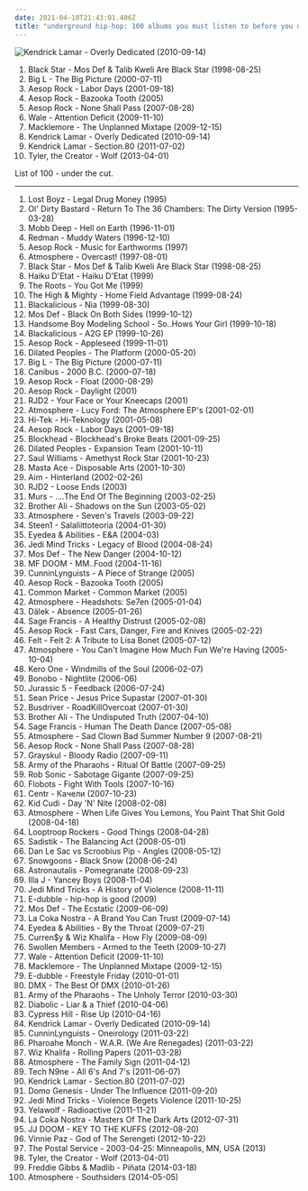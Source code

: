 ```yaml
---
date: 2021-04-10T21:43:01.406Z
title: "underground hip-hop: 100 albums you must listen to before you die"
---
```

![Kendrick Lamar - Overly Dedicated (2010-09-14)](http://coverartarchive.org/release/69a19d0f-50dd-46c9-9896-39c6cc56550b/23065293874-500.jpg "Kendrick Lamar - Overly Dedicated (2010-09-14)")
<ol class="albums">
<li data-cover="http://coverartarchive.org/release/66df81d2-9787-3838-85fa-fa0de57990f3/24580063144-500.jpg" data-tags="hip hop, hip-hop" role="button">Black Star - Mos Def & Talib Kweli Are Black Star (1998-08-25)</li>
<li data-cover="http://coverartarchive.org/release/1b67af32-666a-43e9-90ff-1d5dcc3d7fdd/15889538896-500.jpg" data-tags="hip-hop" role="button">Big L - The Big Picture (2000-07-11)</li>
<li data-cover="http://coverartarchive.org/release/cd171e0b-4cb1-4bef-ab60-ccab0729cd73/1672858721-500.jpg" data-tags="hip-hop" role="button">Aesop Rock - Labor Days (2001-09-18)</li>
<li data-cover="http://coverartarchive.org/release/dfa93328-26f1-4968-94f9-cc4bf386cea6/5728789158-500.jpg" data-tags="underground hip-hop" role="button">Aesop Rock - Bazooka Tooth (2005)</li>
<li data-cover="http://coverartarchive.org/release/b0885908-cbe2-4e51-95d8-c4f3b9721ad6/2386174869-500.jpg" data-tags="hip-hop" role="button">Aesop Rock - None Shall Pass (2007-08-28)</li>
<li data-cover="http://coverartarchive.org/release/7fe11570-db06-4d5a-8e53-d841c8cc6b37/6032925292-500.jpg" data-tags="hip hop" role="button">Wale - Attention Deficit (2009-11-10)</li>
<li data-cover="http://coverartarchive.org/release/672775d4-cc8b-4af8-8f5f-134e5676d608/2367827712-500.jpg" data-tags="hip-hop" role="button">Macklemore - The Unplanned Mixtape (2009-12-15)</li>
<li data-cover="http://coverartarchive.org/release/69a19d0f-50dd-46c9-9896-39c6cc56550b/23065293874-500.jpg" data-tags="west coast rap" role="button">Kendrick Lamar - Overly Dedicated (2010-09-14)</li>
<li data-cover="http://coverartarchive.org/release/d0b24c41-8562-47fb-bfe7-5f03397c41c7/24260710820-500.jpg" data-tags="hip-hop, hip hop, west coast rap, conscious hip hop" role="button">Kendrick Lamar - Section.80 (2011-07-02)</li>
<li data-cover="http://coverartarchive.org/release/28b3139a-1905-4978-9004-9a170b1b64c6/8854274705-500.jpg" data-tags="hip-hop, rap" role="button">Tyler, the Creator - Wolf (2013-04-01)</li>
</ol>
List of 100 - under the cut.
<!-- more -->

_________________

<ol class="albums">
<li data-cover="http://coverartarchive.org/release/ff80e966-0848-437e-9344-2116c19bf5c9/21805688137-500.jpg" data-tags="hip-hop, rap, east coast rap, real hip-hop, my collection great 150 albumz of rap" role="button">
Lost Boyz - Legal Drug Money (1995)
</li>
<li data-cover="http://coverartarchive.org/release/8dca1473-582e-417d-960b-d99d83c96b68/23195526781-500.jpg" data-tags="rap, hip-hop, east coast rap" role="button">
Ol' Dirty Bastard - Return To The 36 Chambers: The Dirty Version (1995-03-28)
</li>
<li data-cover="http://coverartarchive.org/release/44b4fdc9-da09-3ed0-97a8-2ff6909c097b/2809778262-500.jpg" data-tags="hip-hop, rap, classic hip-hop" role="button">
Mobb Deep - Hell on Earth (1996-11-01)
</li>
<li data-cover="https://img.discogs.com/ZHqRfMShB3_2dTYxX9uzmW6qUQ8=/fit-in/600x600/filters:strip_icc():format(jpeg):mode_rgb():quality(90)/discogs-images/R-1564550-1460332471-7169.jpeg.jpg" data-tags="hip-hop, hip hop" role="button">
Redman - Muddy Waters (1996-12-10)
</li>
<li data-cover="http://coverartarchive.org/release/1d282b2e-d2a2-4f8c-8a44-67fd1056fa98/19046096294-500.jpg" data-tags="underground hip-hop, avant-garde, abstract rap, art music" role="button">
Aesop Rock - Music for Earthworms (1997)
</li>
<li data-cover="http://coverartarchive.org/release/b34a248f-7b04-42e4-b4e8-72121d1a07ae/5695040123-500.jpg" data-tags="hip-hop, hip hop, underground hip-hop, 90s" role="button">
Atmosphere - Overcast! (1997-08-01)
</li>
<li data-cover="http://coverartarchive.org/release/66df81d2-9787-3838-85fa-fa0de57990f3/24580063144-500.jpg" data-tags="hip hop, hip-hop" role="button">
Black Star - Mos Def & Talib Kweli Are Black Star (1998-08-25)
</li>
<li data-cover="http://coverartarchive.org/release/e0e6bb0d-7a6f-4444-9678-0fc96c6c0ee0/4438662944-500.jpg" data-tags="downbeat, underground hip-hop, abstract hip hop, aceyalone, project blowed, listen carefully, where is my bong, abstract rude, good in 1998, mikah 9, excellent lyricism, haiku d etat" role="button">
Haiku D'Etat - Haiku D'Etat (1999)
</li>
<li data-cover="http://coverartarchive.org/release/3251815b-95e0-4265-bd0f-2daa8328af26/10465989249-500.jpg" data-tags="hip hop, the roots - you got me" role="button">
The Roots - You Got Me (1999)
</li>
<li data-cover="http://coverartarchive.org/release/80dc9693-3e9a-4570-8452-6ce3d6fb31d1/4528884990-500.jpg" data-tags="hip-hop, rap, underground hip-hop, 90s, alternative hip-hop, hhc 95-05 top 100, rawkus, hood, hot song, good new music, middle finger, he cuts so fresh" role="button">
The High & Mighty - Home Field Advantage (1999-08-24)
</li>
<li data-cover="http://coverartarchive.org/release/5500ca3e-8eeb-42e7-aeb4-b62ce59276e9/9449452383-500.jpg" data-tags="hip hop" role="button">
Blackalicious - Nia (1999-08-30)
</li>
<li data-cover="http://coverartarchive.org/release/3636d9b6-13e3-3b00-975b-9cf95a0ac21a/2434199624-500.jpg" data-tags="hip-hop" role="button">
Mos Def - Black On Both Sides (1999-10-12)
</li>
<li data-cover="https://img.discogs.com/Cv61f3dZ1ZmlWdIJcoiaV042i94=/fit-in/600x581/filters:strip_icc():format(jpeg):mode_rgb():quality(90)/discogs-images/R-38416-1334406772.jpeg.jpg" data-tags="hip-hop" role="button">
Handsome Boy Modeling School - So..Hows Your Girl (1999-10-18)
</li>
<li data-cover="http://coverartarchive.org/release/87981701-cc00-3c5c-af07-00050c115435/24559007750-500.jpg" data-tags="hip-hop, funk, underground hip-hop, funk-hop" role="button">
Blackalicious - A2G EP (1999-10-26)
</li>
<li data-cover="http://coverartarchive.org/release/cc644430-21bf-474a-9fff-8372c62ecc93/4208319151-500.jpg" data-tags="hip hop, underground hip-hop, definitive jux" role="button">
Aesop Rock - Appleseed (1999-11-01)
</li>
<li data-cover="https://img.discogs.com/CFxnuJL6e6tYnUautoJ9-IiHPN8=/fit-in/400x400/filters:strip_icc():format(jpeg):mode_rgb():quality(90)/discogs-images/R-1938276-1263664672.jpeg.jpg" data-tags="hip-hop, rap, underground hip-hop, east coast rap" role="button">
Dilated Peoples - The Platform (2000-05-20)
</li>
<li data-cover="http://coverartarchive.org/release/1b67af32-666a-43e9-90ff-1d5dcc3d7fdd/15889538896-500.jpg" data-tags="hip-hop" role="button">
Big L - The Big Picture (2000-07-11)
</li>
<li data-cover="http://coverartarchive.org/release/36c4b984-559c-40f3-8a9b-5eca43c5cf94/6417324095-500.jpg" data-tags="hip-hop, rap, underground hip-hop, doomsdope" role="button">
Canibus - 2000 B.C. (2000-07-18)
</li>
<li data-cover="http://coverartarchive.org/release/47a57cb6-e676-4502-985c-2d9c475ac9ec/4380368501-500.jpg" data-tags="underground hip-hop" role="button">
Aesop Rock - Float (2000-08-29)
</li>
<li data-cover="http://coverartarchive.org/release/72974a33-e551-477d-bb13-e127b801e239/5430788028-500.jpg" data-tags="hip-hop, hip hop, underground hip-hop, definitive jux" role="button">
Aesop Rock - Daylight (2001)
</li>
<li data-cover="http://coverartarchive.org/release/1dd64846-075f-4612-811a-469a670f6e49/4769332835-500.jpg" data-tags="turntablism" role="button">
RJD2 - Your Face or Your Kneecaps (2001)
</li>
<li data-cover="http://coverartarchive.org/release/0a0e4370-d483-497d-9220-342f5b7a2df7/5695215886-500.jpg" data-tags="hip-hop, indie, rap, underground hip-hop, rhymesayers, atmosphere" role="button">
Atmosphere - Lucy Ford: The Atmosphere EP's (2001-02-01)
</li>
<li data-cover="https://img.discogs.com/4pkmu5MaE9cjJMAnkH3lWXhxAFs=/fit-in/600x600/filters:strip_icc():format(jpeg):mode_rgb():quality(90)/discogs-images/R-107360-1411090269-7211.jpeg.jpg" data-tags="hip hop, rap, turntablism, underground hip-hop, hiphop, east coast, jazz hop, independent hip-hop, black star, in queue no tracks, del bronx" role="button">
Hi-Tek - Hi-Teknology (2001-05-08)
</li>
<li data-cover="http://coverartarchive.org/release/cd171e0b-4cb1-4bef-ab60-ccab0729cd73/1672858721-500.jpg" data-tags="hip-hop" role="button">
Aesop Rock - Labor Days (2001-09-18)
</li>
<li data-cover="http://coverartarchive.org/release/d832f5d3-e3fc-4169-aee9-fea943a27fe6/6616015884-500.jpg" data-tags="underground hip-hop, ninja tune, under two minutes" role="button">
Blockhead - Blockhead's Broke Beats (2001-09-25)
</li>
<li data-cover="http://coverartarchive.org/release/45bffb6b-5b13-3df8-9ae1-e782662a6de0/15794560352-500.jpg" data-tags="hip-hop, underground hip hop" role="button">
Dilated Peoples - Expansion Team (2001-10-11)
</li>
<li data-cover="http://coverartarchive.org/release/d23bd8bc-44f4-452d-b3c7-0ef0411ffbe7/23983612574-500.jpg" data-tags="hip hop, hip-hop" role="button">
Saul Williams - Amethyst Rock Star (2001-10-23)
</li>
<li data-cover="http://coverartarchive.org/release/4398f892-0bbd-4ccb-ba58-822026bc0580/4699250670-500.jpg" data-tags="hip-hop, hiphop, classic, east coast" role="button">
Masta Ace - Disposable Arts (2001-10-30)
</li>
<li data-cover="http://coverartarchive.org/release/fc0b1b48-608a-458b-b483-438efe136c64/24169027958-500.jpg" data-tags="trip-hop" role="button">
Aim - Hinterland (2002-02-26)
</li>
<li data-cover="http://coverartarchive.org/release/ad8aa73e-dfa5-4dd6-9ec4-32b2603b8a7b/5899150843-500.jpg" data-tags="indie, hip hop, underground hip-hop, def jux" role="button">
RJD2 - Loose Ends (2003)
</li>
<li data-cover="http://coverartarchive.org/release/723dea4c-3a6d-4d21-9d2c-548eb5dc54d7/17201983621-500.jpg" data-tags="hip-hop" role="button">
Murs - ....The End Of The Beginning (2003-02-25)
</li>
<li data-cover="http://coverartarchive.org/release/ddbbd70f-24ba-43e7-82e4-14812ddaba2d/10348765025-500.jpg" data-tags="hip-hop, underground hip-hop, ryhmesayers, rap:underground" role="button">
Brother Ali - Shadows on the Sun (2003-05-02)
</li>
<li data-cover="http://coverartarchive.org/release/369d7f45-19cd-4b86-8a09-7f61aca47072/11050987175-500.jpg" data-tags="hip-hop" role="button">
Atmosphere - Seven's Travels (2003-09-22)
</li>
<li data-cover="http://coverartarchive.org/release/6ebad9e9-7ad5-4ae5-88cb-203dd5cbc414/5370610447-500.jpg" data-tags="hip-hop, underground hip-hop, hoppi albumit" role="button">
Steen1 - Salaliittoteoria (2004-01-30)
</li>
<li data-cover="http://coverartarchive.org/release/539ee4cb-0293-3f33-985c-afb86421e5fb/8667691720-500.jpg" data-tags="underground hip-hop" role="button">
Eyedea & Abilities - E&A (2004-03)
</li>
<li data-cover="http://coverartarchive.org/release/34b6fdf8-d1be-416f-a676-f1656291dd8c/5271373354-500.jpg" data-tags="hip hop, underground hip-hop, east coast hip hop, jedi mind tricks" role="button">
Jedi Mind Tricks - Legacy of Blood (2004-08-24)
</li>
<li data-cover="http://coverartarchive.org/release/56c76359-e7d8-465c-8e84-fdcce75dbb80/2977936650-500.jpg" data-tags="hip-hop, hip hop" role="button">
Mos Def - The New Danger (2004-10-12)
</li>
<li data-cover="https://img.discogs.com/UjsKkHh5Px5-9nu6qaFI4y7X100=/fit-in/566x566/filters:strip_icc():format(jpeg):mode_rgb():quality(90)/discogs-images/R-1047581-1587057449-6690.jpeg.jpg" data-tags="hip-hop, rap" role="button">
MF DOOM - MM..Food (2004-11-16)
</li>
<li data-cover="http://coverartarchive.org/release/ae68abf2-c6f2-4a21-9a42-8322a643bad4/8736889604-500.jpg" data-tags="hip hop" role="button">
CunninLynguists - A Piece of Strange (2005)
</li>
<li data-cover="http://coverartarchive.org/release/dfa93328-26f1-4968-94f9-cc4bf386cea6/5728789158-500.jpg" data-tags="underground hip-hop" role="button">
Aesop Rock - Bazooka Tooth (2005)
</li>
<li data-cover="http://coverartarchive.org/release/dc879fc4-6855-43f7-afe6-ee8437fda951/15079203249-500.jpg" data-tags="hip-hop, underground hip-hop, conscious hip-hop" role="button">
Common Market - Common Market (2005)
</li>
<li data-cover="http://coverartarchive.org/release/3bb7c16e-4279-41ab-a94b-9ee6aac69e35/5699136977-500.jpg" data-tags="hip-hop, indie, underground hip-hop, atmosphere" role="button">
Atmosphere - Headshots: Se7en (2005-01-04)
</li>
<li data-cover="https://img.discogs.com/VlXTau7FjwjD25UR11xmseduAug=/fit-in/600x593/filters:strip_icc():format(jpeg):mode_rgb():quality(90)/discogs-images/R-317568-1241211810.jpeg.jpg" data-tags="hip-hop, abstract hip-hop, experimental hip-hop" role="button">
Dälek - Absence (2005-01-26)
</li>
<li data-cover="http://coverartarchive.org/release/d4bb9e32-c5f3-41d8-b734-175987b8996e/15200089926-500.jpg" data-tags="hip-hop" role="button">
Sage Francis - A Healthy Distrust (2005-02-08)
</li>
<li data-cover="http://coverartarchive.org/release/858a3f57-ce9f-4ab8-ab93-37f9797b4ae4/2386186941-500.jpg" data-tags="indie, hip hop, underground hip-hop, def jux, conscience hip hop" role="button">
Aesop Rock - Fast Cars, Danger, Fire and Knives (2005-02-22)
</li>
<li data-cover="https://img.discogs.com/QxUMI5qvSs6d-4fMLh3_6EUJvcs=/fit-in/354x350/filters:strip_icc():format(jpeg):mode_rgb():quality(90)/discogs-images/R-1435277-1236531771.jpeg.jpg" data-tags="underground hip-hop" role="button">
Felt - Felt 2: A Tribute to Lisa Bonet (2005-07-12)
</li>
<li data-cover="http://coverartarchive.org/release/d5a43378-bd1f-40fe-bf5e-8a3496ab073b/5738018864-500.jpg" data-tags="hip-hop" role="button">
Atmosphere - You Can't Imagine How Much Fun We're Having (2005-10-04)
</li>
<li data-cover="https://via.placeholder.com/450" data-tags="hip-hop, chillout, jazz, hip hop, underground hip-hop, jazz hop, jazz rap, ubiquity, jazzy hiphop, bbe, procussions, sound providers, secret room" role="button">
Kero One - Windmills of the Soul (2006-02-07)
</li>
<li data-cover="https://img.discogs.com/IIkSrkx5NsWgTMar56lqygLyPcc=/fit-in/500x511/filters:strip_icc():format(jpeg):mode_rgb():quality(90)/discogs-images/R-1338722-1210904816.jpeg.jpg" data-tags="hip-hop, chillout, electronica, female vocalists, underground hip-hop, monochrome album covers" role="button">
Bonobo - Nightlite (2006-06)
</li>
<li data-cover="http://coverartarchive.org/release/183ccd80-b998-429f-95ce-6e89010b0397/21277220123-500.jpg" data-tags="hip-hop" role="button">
Jurassic 5 - Feedback (2006-07-24)
</li>
<li data-cover="http://coverartarchive.org/release/0226ce5a-3f8a-44b3-a937-173ff9d0069b/21429222515-500.jpg" data-tags="hip hop, new york, underground hip-hop, east coast rap, sean p" role="button">
Sean Price - Jesus Price Supastar (2007-01-30)
</li>
<li data-cover="http://coverartarchive.org/release/70c83dce-7a69-4f26-a925-2e536faf4b5e/16076458664-500.jpg" data-tags="hip-hop" role="button">
Busdriver - RoadKillOvercoat (2007-01-30)
</li>
<li data-cover="http://coverartarchive.org/release/a6e6be4a-ca85-46b8-b9df-93d3e94e4168/10348799850-500.jpg" data-tags="underground hip hop, rhymesayers, hip-hop" role="button">
Brother Ali - The Undisputed Truth (2007-04-10)
</li>
<li data-cover="http://coverartarchive.org/release/da52cf0e-2be4-4f7e-8b26-23aa9fcd100a/15200076862-500.jpg" data-tags="underground hip-hop" role="button">
Sage Francis - Human The Death Dance (2007-05-08)
</li>
<li data-cover="http://coverartarchive.org/release/2e5982e9-f356-4f2e-9929-a13882c2db93/5699038720-500.jpg" data-tags="hip hop" role="button">
Atmosphere - Sad Clown Bad Summer Number 9 (2007-08-21)
</li>
<li data-cover="http://coverartarchive.org/release/b0885908-cbe2-4e51-95d8-c4f3b9721ad6/2386174869-500.jpg" data-tags="hip-hop" role="button">
Aesop Rock - None Shall Pass (2007-08-28)
</li>
<li data-cover="https://img.discogs.com/NNsP0ZJ0m52Iuz60axGWuFLawhQ=/fit-in/300x287/filters:strip_icc():format(jpeg):mode_rgb():quality(90)/discogs-images/R-1131346-1203767064.jpeg.jpg" data-tags="underground hip-hop" role="button">
Grayskul - Bloody Radio (2007-09-11)
</li>
<li data-cover="http://coverartarchive.org/release/ade61b9a-d6d4-4939-aa72-cac3f518501d/6279978184-500.jpg" data-tags="hip hop, underground hip-hop" role="button">
Army of the Pharaohs - Ritual Of Battle (2007-09-25)
</li>
<li data-cover="https://img.discogs.com/6UDYMW13Mb6hZJ90lizrtS15IKI=/fit-in/450x450/filters:strip_icc():format(jpeg):mode_rgb():quality(90)/discogs-images/R-1083183-1284474119.jpeg.jpg" data-tags="rap, new york, underground hip-hop, definitive jux, albums of 2007, bobby freedom" role="button">
Rob Sonic - Sabotage Gigante (2007-09-25)
</li>
<li data-cover="http://coverartarchive.org/release/c46652d5-53ec-4c2e-aeb2-a65852099d3c/1398538098-500.jpg" data-tags="hip-hop" role="button">
Flobots - Fight With Tools (2007-10-16)
</li>
<li data-cover="http://coverartarchive.org/release/28ac27d9-73d6-4fbc-8bc6-b7b091856438/1978473569-500.jpg" data-tags="russian rap" role="button">
Centr - Качели (2007-10-23)
</li>
<li data-cover="http://coverartarchive.org/release/c3a25663-a59c-456f-8ca8-8dcc22d34692/6980376718-500.jpg" data-tags="hip-hop, pop" role="button">
Kid Cudi - Day 'N' Nite (2008-02-08)
</li>
<li data-cover="http://coverartarchive.org/release/9e8bfc4a-e4cb-4e3c-be31-2d7b7070e642/5759701387-500.jpg" data-tags="hip-hop, hip hop" role="button">
Atmosphere - When Life Gives You Lemons, You Paint That Shit Gold (2008-04-18)
</li>
<li data-cover="http://coverartarchive.org/release/542f1d3a-91ea-4501-82b8-bba39f0eab13/22549698830-500.jpg" data-tags="hip-hop" role="button">
Looptroop Rockers - Good Things (2008-04-28)
</li>
<li data-cover="http://coverartarchive.org/release/5dce28fc-784d-44f4-b66b-16db5cc7adbb/14657290225-500.jpg" data-tags="hip-hop" role="button">
Sadistik - The Balancing Act (2008-05-01)
</li>
<li data-cover="http://coverartarchive.org/release/5eae7af7-6dee-480e-8b0b-3af0a69a8d77/24906966421-500.jpg" data-tags="hip-hop, spoken word" role="button">
Dan Le Sac vs Scroobius Pip - Angles (2008-05-12)
</li>
<li data-cover="http://coverartarchive.org/release/130b70de-6919-44d6-897a-913ca91b4686/27654147182-500.jpg" data-tags="underground hip-hop" role="button">
Snowgoons - Black Snow (2008-06-24)
</li>
<li data-cover="http://coverartarchive.org/release/9bfb0888-079c-4928-96ff-0a8fbf4e0092/2201133972-500.jpg" data-tags="hip-hop" role="button">
Astronautalis - Pomegranate (2008-09-23)
</li>
<li data-cover="https://img.discogs.com/x0jvxhmOyAbozKrxX4I740VSddM=/fit-in/600x592/filters:strip_icc():format(jpeg):mode_rgb():quality(90)/discogs-images/R-1565405-1449783031-1997.jpeg.jpg" data-tags="hip-hop, hip hop" role="button">
Illa J - Yancey Boys (2008-11-04)
</li>
<li data-cover="http://coverartarchive.org/release/d64cf4bc-b652-4299-8075-f8646e7477bb/18878574058-500.jpg" data-tags="underground hiphop" role="button">
Jedi Mind Tricks - A History of Violence (2008-11-11)
</li>
<li data-cover="http://coverartarchive.org/release/56c0d799-2128-4b32-b494-d73a4ae44053/17787324383-500.jpg" data-tags="hip-hop, hip hop, rap, singer-songwriter, underground hip-hop, miracle, hip hop is good, jambox, e-dubble" role="button">
E-dubble - hip-hop is good (2009)
</li>
<li data-cover="http://coverartarchive.org/release/c131cfbf-5024-4a50-a27b-366f04d3fcd8/1674181130-500.jpg" data-tags="hip hop, hip-hop" role="button">
Mos Def - The Ecstatic (2009-06-09)
</li>
<li data-cover="http://coverartarchive.org/release/53417254-fc89-4bd4-9b2b-10830617f628/15185164247-500.jpg" data-tags="rap, la coka nostra, rock, underground hip-hop, house of pain" role="button">
La Coka Nostra - A Brand You Can Trust (2009-07-14)
</li>
<li data-cover="http://coverartarchive.org/release/ec0ec5b0-de57-410d-a640-8e072cc13f10/3436243526-500.jpg" data-tags="hip-hop, grunge, experimental, indie rock, underground hip-hop, alternative hip-hop, rap rock, my fav, parts of the body" role="button">
Eyedea & Abilities - By the Throat (2009-07-21)
</li>
<li data-cover="http://coverartarchive.org/release/7c067f6f-a8f0-4b1c-9d24-28026d4b120b/1630682876-500.jpg" data-tags="hip-hop, hip hop, rap, new york, canadian, underground hip-hop, swag" role="button">
Curren$y & Wiz Khalifa - How Fly (2009-08-09)
</li>
<li data-cover="http://coverartarchive.org/release/12daa4a2-a9c6-4e2d-8760-b45c722a3b13/20217672543-500.jpg" data-tags="hip-hop, hip hop, canada, underground hip-hop, cool hiphop" role="button">
Swollen Members - Armed to the Teeth (2009-10-27)
</li>
<li data-cover="http://coverartarchive.org/release/7fe11570-db06-4d5a-8e53-d841c8cc6b37/6032925292-500.jpg" data-tags="hip hop" role="button">
Wale - Attention Deficit (2009-11-10)
</li>
<li data-cover="http://coverartarchive.org/release/672775d4-cc8b-4af8-8f5f-134e5676d608/2367827712-500.jpg" data-tags="hip-hop" role="button">
Macklemore - The Unplanned Mixtape (2009-12-15)
</li>
<li data-cover="http://coverartarchive.org/release/78adb5cc-67dc-43ee-80fc-6a2523489995/8560879855-500.jpg" data-tags="hip-hop, hip hop, rock, rap, singer-songwriter, underground hip-hop, freestyle friday, hip hop is good, e-dubble" role="button">
E-dubble - Freestyle Friday (2010-01-01)
</li>
<li data-cover="http://coverartarchive.org/release/2e4ac0c8-0188-4fb6-a2ed-211cf6e3f95d/13970824493-500.jpg" data-tags="hip-hop, rap" role="button">
DMX - The Best Of DMX (2010-01-26)
</li>
<li data-cover="http://coverartarchive.org/release/844b1c6e-3f49-45b0-83b3-1d69d1e109fc/6280763241-500.jpg" data-tags="underground hip-hop, rap" role="button">
Army of the Pharaohs - The Unholy Terror (2010-03-30)
</li>
<li data-cover="http://coverartarchive.org/release/04246586-7f97-4121-bc4b-3d799f1c53e0/4534845463-500.jpg" data-tags="underground hip-hop" role="button">
Diabolic - Liar & a Thief (2010-04-06)
</li>
<li data-cover="http://coverartarchive.org/release/f6f6704a-1bd1-4fa8-9acd-e340e669e48a/23246348312-500.jpg" data-tags="hip hop, hip-hop" role="button">
Cypress Hill - Rise Up (2010-04-16)
</li>
<li data-cover="http://coverartarchive.org/release/69a19d0f-50dd-46c9-9896-39c6cc56550b/23065293874-500.jpg" data-tags="west coast rap" role="button">
Kendrick Lamar - Overly Dedicated (2010-09-14)
</li>
<li data-cover="http://coverartarchive.org/release/ac3b9888-d183-482f-a901-98adc841dc48/8576156326-500.jpg" data-tags="underground hip-hop, alternative hip-hop" role="button">
CunninLynguists - Oneirology (2011-03-22)
</li>
<li data-cover="https://img.discogs.com/LqHmpQmv7SQ4y0V9wI0BA-31EHo=/fit-in/445x400/filters:strip_icc():format(jpeg):mode_rgb():quality(90)/discogs-images/R-2788467-1301492671.jpeg.jpg" data-tags="hip hop, underground hip-hop" role="button">
Pharoahe Monch - W.A.R. (We Are Renegades) (2011-03-22)
</li>
<li data-cover="http://coverartarchive.org/release/c1d2f621-c5c1-4bc6-acf9-440192654421/1630959999-500.jpg" data-tags="rap" role="button">
Wiz Khalifa - Rolling Papers (2011-03-28)
</li>
<li data-cover="http://coverartarchive.org/release/1b6ace01-0554-431b-a2f9-4ea63c75e23c/955252091-500.jpg" data-tags="hip hop, alternative hip-hop" role="button">
Atmosphere - The Family Sign (2011-04-12)
</li>
<li data-cover="http://coverartarchive.org/release/4097d402-d248-44a9-8212-b38a4523ca64/5262327973-500.jpg" data-tags="underground hip-hop" role="button">
Tech N9ne - All 6's And 7's (2011-06-07)
</li>
<li data-cover="http://coverartarchive.org/release/d0b24c41-8562-47fb-bfe7-5f03397c41c7/24260710820-500.jpg" data-tags="hip-hop, hip hop, west coast rap, conscious hip hop" role="button">
Kendrick Lamar - Section.80 (2011-07-02)
</li>
<li data-cover="http://coverartarchive.org/release/3e5cd4ed-8fe5-45c7-ad32-b7022c2ee397/3369266027-500.jpg" data-tags="hip-hop, underground hip-hop, ofwgkta" role="button">
Domo Genesis - Under The Influence (2011-09-20)
</li>
<li data-cover="http://coverartarchive.org/release/f99488e3-ae5a-419d-aa66-c91de67c99a9/19900354655-500.jpg" data-tags="underground hip-hop, hip-hop, rap, hardcore hip-hop" role="button">
Jedi Mind Tricks - Violence Begets Violence (2011-10-25)
</li>
<li data-cover="http://coverartarchive.org/release/fbb952f0-cb95-427e-8189-50f29ae2c34f/5259694807-500.jpg" data-tags="rap" role="button">
Yelawolf - Radioactive (2011-11-21)
</li>
<li data-cover="http://coverartarchive.org/release/24d45c22-dced-46eb-a191-334976f1ffdc/8991381268-500.jpg" data-tags="underground hip-hop, hardcore rap" role="button">
La Coka Nostra - Masters Of The Dark Arts (2012-07-31)
</li>
<li data-cover="http://coverartarchive.org/release/02ddf708-c4aa-4a41-b28f-e08cc1632a80/28267116967-500.jpg" data-tags="hip-hop, rap" role="button">
JJ DOOM - KEY TO THE KUFFS (2012-08-20)
</li>
<li data-cover="http://coverartarchive.org/release/e71943a6-38ac-438d-b733-1bdff23bc96d/24750869041-500.jpg" data-tags="hip-hop, hip hop, rap, underground hip-hop, hardcore rap, hardcore hip-hop" role="button">
Vinnie Paz - God of The Serengeti (2012-10-22)
</li>
<li data-cover="https://img.discogs.com/wSzQsaXZ_pogrh5UbHj3i0G3jrE=/fit-in/440x446/filters:strip_icc():format(jpeg):mode_rgb():quality(90)/discogs-images/R-4468467-1365719786-8402.jpeg.jpg" data-tags="indie, electronic" role="button">
The Postal Service - 2003-04-25: Minneapolis, MN, USA (2013)
</li>
<li data-cover="http://coverartarchive.org/release/28b3139a-1905-4978-9004-9a170b1b64c6/8854274705-500.jpg" data-tags="hip-hop, rap" role="button">
Tyler, the Creator - Wolf (2013-04-01)
</li>
<li data-cover="http://coverartarchive.org/release/3dc71c63-6cce-4b86-b65b-22ed0b00c0ab/10030756176-500.jpg" data-tags="gangsta rap, rap" role="button">
Freddie Gibbs & Madlib - Piñata (2014-03-18)
</li>
<li data-cover="http://coverartarchive.org/release/23e97965-f202-4ea4-8e5a-da474b39dd9a/22927382138-500.jpg" data-tags="hip hop, minnesota, underground hip-hop, atmosphere, sage francis, slug, southsiders" role="button">
Atmosphere - Southsiders (2014-05-05)
</li>
</ol>